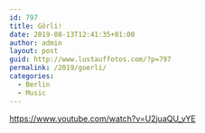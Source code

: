 ```yaml
---
id: 797
title: Görli!
date: 2019-08-13T12:41:35+01:00
author: admin
layout: post
guid: http://www.lustauffotos.com/?p=797
permalink: /2019/goerli/
categories:
  - Berlin
  - Music
---
```

<https://www.youtube.com/watch?v=U2juaQU_vYE>
